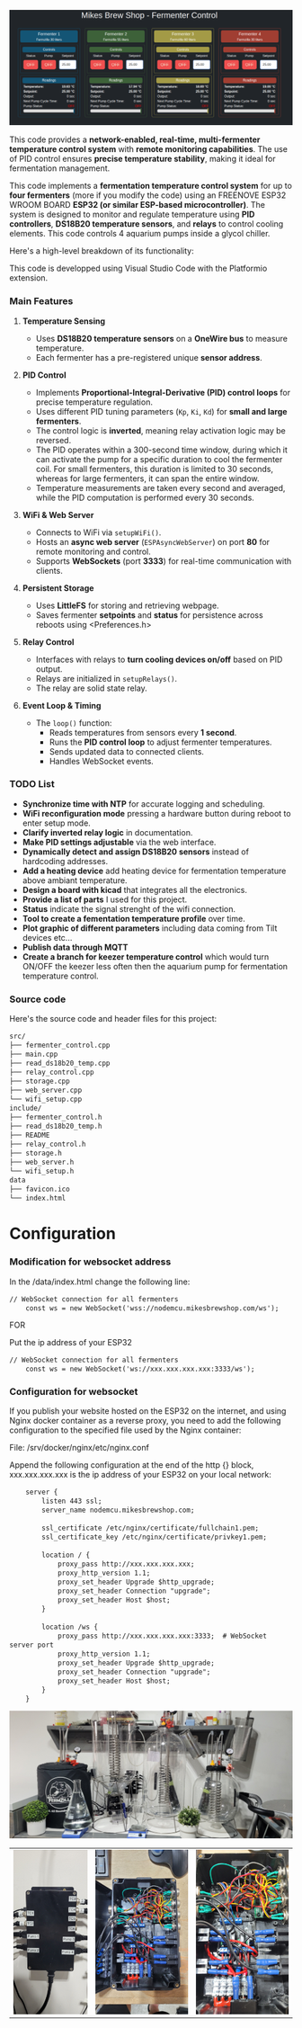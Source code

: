 
![My Image](./doc/mikesbrewshop.png)

This code provides a **network-enabled, real-time, multi-fermenter temperature control system** with **remote monitoring capabilities**. The use of PID control ensures **precise temperature stability**, making it ideal for fermentation management.

This code implements a **fermentation temperature control system** for up to **four fermenters** (more if you modify the code) using an FREENOVE ESP32 WROOM BOARD **ESP32 (or similar ESP-based microcontroller)**. The system is designed to monitor and regulate temperature using **PID controllers**, **DS18B20 temperature sensors**, and **relays** to control cooling elements. This code controls 4 aquarium pumps inside a glycol chiller.

Here's a high-level breakdown of its functionality:

This code is developped using Visual Studio Code with the Platformio extension.

### **Main Features**
1. **Temperature Sensing**  
   - Uses **DS18B20 temperature sensors** on a **OneWire bus** to measure temperature.  
   - Each fermenter has a pre-registered unique **sensor address**.

2. **PID Control**  
   - Implements **Proportional-Integral-Derivative (PID) control loops** for precise temperature regulation.  
   - Uses different PID tuning parameters (`Kp`, `Ki`, `Kd`) for **small and large fermenters**.  
   - The control logic is **inverted**, meaning relay activation logic may be reversed.
   - The PID operates within a 300-second time window, during which it can activate the pump for a specific duration to cool the fermenter coil. For small fermenters, this duration is limited to 30 seconds, whereas for large fermenters, it can span the entire window.
   - Temperature measurements are taken every second and averaged, while the PID computation is performed every 30 seconds.

3. **WiFi & Web Server**  
   - Connects to WiFi via `setupWiFi()`.  
   - Hosts an **async web server** (`ESPAsyncWebServer`) on port **80** for remote monitoring and control.  
   - Supports **WebSockets** (port **3333**) for real-time communication with clients.

4. **Persistent Storage**  
   - Uses **LittleFS** for storing and retrieving webpage.  
   - Saves fermenter **setpoints** and **status** for persistence across reboots using <Preferences.h>

5. **Relay Control**  
   - Interfaces with relays to **turn cooling devices on/off** based on PID output.  
   - Relays are initialized in `setupRelays()`.
   - The relay are solid state relay.

6. **Event Loop & Timing**  
   - The `loop()` function:  
     - Reads temperatures from sensors every **1 second**.  
     - Runs the **PID control loop** to adjust fermenter temperatures.  
     - Sends updated data to connected clients.  
     - Handles WebSocket events.

### **TODO List**
- **Synchronize time with NTP** for accurate logging and scheduling.
- **WiFi reconfiguration mode** pressing a hardware button during reboot to enter setup mode.
- **Clarify inverted relay logic** in documentation.
- **Make PID settings adjustable** via the web interface.
- **Dynamically detect and assign DS18B20 sensors** instead of hardcoding addresses.
- **Add a heating device** add heating device for fermentation temperature above ambiant temperature.
- **Design a board with kicad** that integrates all the electronics.
- **Provide a list of parts** I used for this project.
- **Status** indicate the signal strenght of the wifi connection.
- **Tool to create a fementation temperature profile** over time.
- **Plot graphic of different parameters** including data coming from Tilt devices etc...
- **Publish data through MQTT**
- **Create a branch for keezer temperature control** which would turn ON/OFF the keezer less often then the aquarium pump for fermentation temperature control.

### Source code
Here's the source code and header files for this project:
```
src/
├── fermenter_control.cpp
├── main.cpp
├── read_ds18b20_temp.cpp
├── relay_control.cpp
├── storage.cpp
├── web_server.cpp
└── wifi_setup.cpp
include/
├── fermenter_control.h
├── read_ds18b20_temp.h
├── README
├── relay_control.h
├── storage.h
├── web_server.h
└── wifi_setup.h
data
├── favicon.ico
└── index.html
```

# Configuration

### Modification for websocket address
In the /data/index.html change the following line:

```
// WebSocket connection for all fermenters
    const ws = new WebSocket('wss://nodemcu.mikesbrewshop.com/ws');
```
FOR

Put the ip address of your ESP32
```
// WebSocket connection for all fermenters
    const ws = new WebSocket('ws://xxx.xxx.xxx.xxx:3333/ws');
```

### Configuration for websocket
If you publish your website hosted on the ESP32 on the internet, and using Nginx docker container as a reverse proxy, you need to add the following configuration to the specified file used by the Nginx container:

File: /srv/docker/nginx/etc/nginx.conf

Append the following configuration at the end of the http {} block, xxx.xxx.xxx.xxx is the ip address of your ESP32 on your local network:

        server {
            listen 443 ssl;
            server_name nodemcu.mikesbrewshop.com;

            ssl_certificate /etc/nginx/certificate/fullchain1.pem;
            ssl_certificate_key /etc/nginx/certificate/privkey1.pem;

            location / {
                proxy_pass http://xxx.xxx.xxx.xxx;
                proxy_http_version 1.1;
                proxy_set_header Upgrade $http_upgrade;
                proxy_set_header Connection "upgrade";
                proxy_set_header Host $host;
            }

            location /ws {
                proxy_pass http://xxx.xxx.xxx.xxx:3333;  # WebSocket server port
                proxy_http_version 1.1;
                proxy_set_header Upgrade $http_upgrade;
                proxy_set_header Connection "upgrade";
                proxy_set_header Host $host;
            }
        }

![My Image](./doc/fermenters.jpg)

|  |  | |
|---------|---------|---------|
| ![](./doc/controller.jpg) | ![](./doc/electronics_1.jpg) | ![](./doc/electronics_2.jpg) |